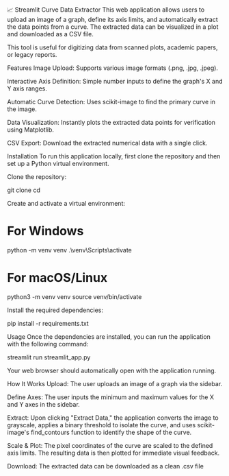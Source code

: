 📈 Streamlit Curve Data Extractor
This web application allows users to upload an image of a graph, define its axis limits, and automatically extract the data points from a curve. The extracted data can be visualized in a plot and downloaded as a CSV file.

This tool is useful for digitizing data from scanned plots, academic papers, or legacy reports.

Features
Image Upload: Supports various image formats (.png, .jpg, .jpeg).

Interactive Axis Definition: Simple number inputs to define the graph's X and Y axis ranges.

Automatic Curve Detection: Uses scikit-image to find the primary curve in the image.

Data Visualization: Instantly plots the extracted data points for verification using Matplotlib.

CSV Export: Download the extracted numerical data with a single click.

Installation
To run this application locally, first clone the repository and then set up a Python virtual environment.

Clone the repository:

git clone <your-repository-url>
cd <your-repository-directory>

Create and activate a virtual environment:

# For Windows
python -m venv venv
.\venv\Scripts\activate

# For macOS/Linux
python3 -m venv venv
source venv/bin/activate

Install the required dependencies:

pip install -r requirements.txt

Usage
Once the dependencies are installed, you can run the application with the following command:

streamlit run streamlit_app.py

Your web browser should automatically open with the application running.

How It Works
Upload: The user uploads an image of a graph via the sidebar.

Define Axes: The user inputs the minimum and maximum values for the X and Y axes in the sidebar.

Extract: Upon clicking "Extract Data," the application converts the image to grayscale, applies a binary threshold to isolate the curve, and uses scikit-image's find_contours function to identify the shape of the curve.

Scale & Plot: The pixel coordinates of the curve are scaled to the defined axis limits. The resulting data is then plotted for immediate visual feedback.

Download: The extracted data can be downloaded as a clean .csv file
